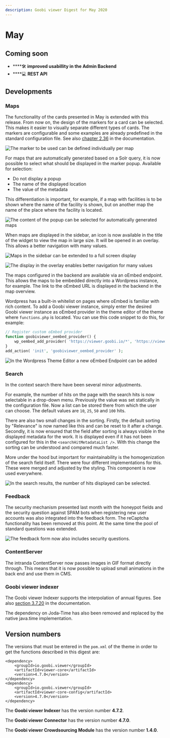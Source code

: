 ```yaml
---
description: Goobi viewer Digest for May 2020
---
```


# May

## Coming soon

* \*\*\*\*🛠 **improved usabillity in the Admin Backend**
* \*\*\*\*💻 **REST API**

## Developments 

### Maps

The functionality of the cards presented in May is extended with this release. From now on, the design of the markers for a card can be selected. This makes it easier to visually separate different types of cards. The markers are configurable and some examples are already predefined in the standard configuration file. See also [chapter 2.36](https://docs.goobi.io/goobi-viewer-en/2/2.36) in the documentation.

![The marker to be used can be defined individually per map](../.gitbook/assets/2020-05_maps_overview.png)

For maps that are automatically generated based on a Solr query, it is now possible to select what should be displayed in the marker popup. Available for selection:

* Do not display a popup 
* The name of the displayed location
* The value of the metadata

This differentiation is important, for example, if a map with facilities is to be shown where the name of the facility is shown, but on another map the name of the place where the facility is located.

![The content of the popup can be selected for automatically generated maps](../.gitbook/assets/2020-05_maps_dropdown.png)

When maps are displayed in the sidebar, an icon is now available in the title of the widget to view the map in large size. It will be opened in an overlay. This allows a better navigation with many values.

![Maps in the sidebar can be extended to a full screen display](../.gitbook/assets/2020_05-maps_sidebar.png)

![The display in the overlay enables better navigation for many values](../.gitbook/assets/2020_05-maps-overlay.png)

The maps configured in the backend are available via an oEmbed endpoint. This allows the maps to be embedded directly into a Wordpress instance, for example. The link to the oEmbed URL is displayed in the backend in the map overview. 

Wordpress has a built-in whitelist on pages where oEmbed is familiar with rich content. To add a Goobi viewer instance, simply enter the desired Goobi viewer instance as oEmbed provider in the theme editor of the theme where `functions.php` is located. You can use this code snippet to do this, for example:

```php
// Register custom oEmbed provider
function goobiviewer_oembed_provider() {
	wp_oembed_add_provider( 'https://viewer.goobi.io/*', 'https://viewer.goobi.io/oembed' );
}
add_action( 'init', 'goobiviewer_oembed_provider' );
```

![In the Wordpress Theme Editor a new oEmbed Endpoint can be added](../.gitbook/assets/2020_05-wordpress-oembed-provider.png)

### Search

In the context search there have been several minor adjustments. 

For example, the number of hits on the page with the search hits is now selectable in a drop-down menu. Previously the value was set statically in the configuration file. Now a list can be stored there from which the user can choose. The default values are `10`, `25`, `50` and `100` hits. 

There are also two small changes in the sorting. Firstly, the default sorting by "Relevance" is now named like this and can be reset to it after a change. Secondly, it is now ensured that the field after sorting is always visible in the displayed metadata for the work. It is displayed even if it has not been configured for this in the `<searchHitMetadataList />`. With this change the sorting can be understood and compared much faster. 

More under the hood but important for maintainability is the homogenization of the search field itself. There were four different implementations for this. These were merged and adjusted by the styling. This component is now used everywhere.

![In the search results, the number of hits displayed can be selected.](../.gitbook/assets/2020_05-hits-per-page-and-relevance.png)

### Feedback 

The security mechanism presented last month with the honeypot fields and the security question against SPAM bots when registering new user accounts was also integrated into the feedback form. The reCaptcha functionality has been removed at this point. At the same time the pool of standard questions was extended.

![The feedback form now also includes security questions.](../.gitbook/assets/2020-05_feedback_security_question.png)

### ContentServer 

The intranda ContentServer now passes images in GIF format directly through. This means that it is now possible to upload small animations in the back end and use them in CMS. 

### Goobi viewer indexer 

The Goobi viewer Indexer supports the interpolation of annual figures. See also [section 3.7.20](https://docs.goobi.io/goobi-viewer-en/3/3.7#3-7-20-parameter-interpolateyears) in the documentation. 

The dependency on Joda-Time has also been removed and replaced by the native java.time implementation.

## Version numbers 

The versions that must be entered in the `pom.xml` of the theme in order to get the functions described in this digest are:

```markup
<dependency>
    <groupId>io.goobi.viewer</groupId>
    <artifactId>viewer-core</artifactId>
    <version>4.7.0</version>
</dependency>
<dependency>
    <groupId>io.goobi.viewer</groupId>
    <artifactId>viewer-core-config</artifactId>
    <version>4.7.0</version>
</dependency>
```

The **Goobi viewer Indexer** has the version number **4.7.2**. 

The **Goobi viewer Connector** has the version number **4.7.0**.

The **Goobi viewer Crowdsourcing Module** has the version number **1.4.0**.

